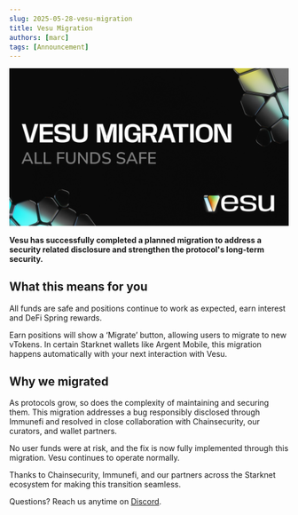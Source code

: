 ```yaml
---
slug: 2025-05-28-vesu-migration
title: Vesu Migration
authors: [marc]
tags: [Announcement]
---
```


![Vesu Migration](migration_success.png)

**Vesu has successfully completed a planned migration to address a security related disclosure and strengthen the protocol's long-term security.**  

## What this means for you 

All funds are safe and positions continue to work as expected, earn interest and DeFi Spring rewards.

Earn positions will show a ‘Migrate’ button, allowing users to migrate to new vTokens. In certain Starknet wallets like Argent Mobile, this migration happens automatically with your next interaction with Vesu.

## Why we migrated
As protocols grow, so does the complexity of maintaining and securing them.
This migration addresses a bug responsibly disclosed through Immunefi and resolved in close collaboration with Chainsecurity, our curators, and wallet partners.

No user funds were at risk, and the fix is now fully implemented through this migration. Vesu continues to operate normally.

Thanks to Chainsecurity, Immunefi, and our partners across the Starknet ecosystem for making this transition seamless.

Questions? Reach us anytime on [Discord](https://discord.gg/8QeGhHch).